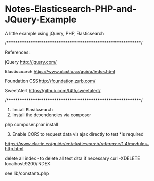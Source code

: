 # Notes-Elasticsearch-PHP-and-JQuery-Example

A little example using jQuery, PHP, Elasticsearch

/**************************************************************/

References:

jQuery
http://jquery.com/

Elasticsearch
https://www.elastic.co/guide/index.html

Foundation CSS 
http://foundation.zurb.com/

SweetAlert
https://github.com/t4t5/sweetalert/

/**************************************************************/

1. Install Elasticsearch
2. Install the dependencies  via composer

php composer.phar install

3. Enable CORS to request data via ajax directly to test *is required

https://www.elastic.co/guide/en/elasticsearch/reference/1.4/modules-http.html


delete all index - to delete all test data if necessary
curl -XDELETE localhost:9200/INDEX

see lib/constants.php
